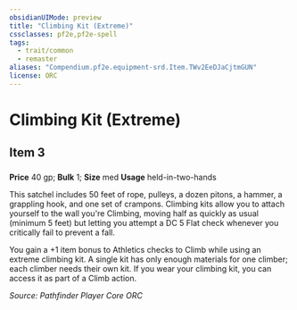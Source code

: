 ```yaml
---
obsidianUIMode: preview
title: "Climbing Kit (Extreme)"
cssclasses: pf2e,pf2e-spell
tags:
  - trait/common
  - remaster
aliases: "Compendium.pf2e.equipment-srd.Item.TWv2EeDJaCjtmGUN"
license: ORC
---
```

# Climbing Kit (Extreme)
## Item 3
### 


**Price** 40 gp; 
**Bulk** 1; **Size** med
**Usage** held-in-two-hands

This satchel includes 50 feet of rope, pulleys, a dozen pitons, a hammer, a grappling hook, and one set of crampons. Climbing kits allow you to attach yourself to the wall you're Climbing, moving half as quickly as usual (minimum 5 feet) but letting you attempt a DC 5 Flat check whenever you critically fail to prevent a fall.

You gain a +1 item bonus to Athletics checks to Climb while using an extreme climbing kit. A single kit has only enough materials for one climber; each climber needs their own kit. If you wear your climbing kit, you can access it as part of a Climb action.

*Source: Pathfinder Player Core*
*ORC*